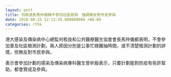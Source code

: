 ```yaml
---
layout: post
title: 何栢良和馬仲儀稱不參加社區檢測　強調無反對市民參與
date: 2020-08-25 12:12:59.000000000 +08:00
categories: rthk
---
```


港大感染及傳染病中心總監何栢良和公共醫療醫生協會會長馬仲儀都表明，不會參加普及社區檢測計劃，兩人原因分別是公事忙碌難抽時間，或不清楚檢測計劃的詳情，但無反對市民參與。

表示會參加計劃的感染及傳染病專科醫生曾祈殷表示，只要計劃能對防疫有些許幫助，都會贊成及參與。
